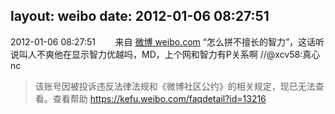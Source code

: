 layout: weibo
date: 2012-01-06 08:27:51
---
2012-01-06 08:27:51  &nbsp;&nbsp;&nbsp;&nbsp;&nbsp;&nbsp; 来自 <a href="http://weibo.com/" rel="nofollow">微博 weibo.com</a>
“怎么拼不擅长的智力”，这话听说叫人不爽他在显示智力优越吗，MD，上个网和智力有P关系啊 //@xcv58:真心nc
>  该账号因被投诉违反法律法规和《微博社区公约》的相关规定，现已无法查看。查看帮助 https://kefu.weibo.com/faqdetail?id=13216
